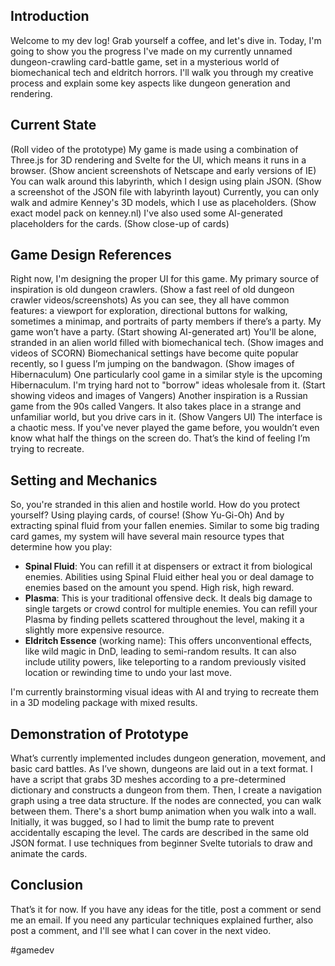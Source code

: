 ## Introduction

Welcome to my dev log! Grab yourself a coffee, and let's dive in. Today, I'm going to show you the progress I've made on my currently unnamed dungeon-crawling card-battle game, set in a mysterious world of biomechanical tech and eldritch horrors. I'll walk you through my creative process and explain some key aspects like dungeon generation and rendering.

## Current State

(Roll video of the prototype) 
My game is made using a combination of Three.js for 3D rendering and Svelte for the UI, which means it runs in a browser. 
(Show ancient screenshots of Netscape and early versions of IE) 
You can walk around this labyrinth, which I design using plain JSON. 
(Show a screenshot of the JSON file with labyrinth layout) 
Currently, you can only walk and admire Kenney's 3D models, which I use as placeholders.
(Show exact model pack on kenney.nl) 
I've also used some AI-generated placeholders for the cards. 
(Show close-up of cards)

## Game Design References

Right now, I'm designing the proper UI for this game. My primary source of inspiration is old dungeon crawlers. 
(Show a fast reel of old dungeon crawler videos/screenshots) 
As you can see, they all have common features: a viewport for exploration, directional buttons for walking, sometimes a minimap, and portraits of party members if there’s a party. My game won’t have a party. 
(Start showing AI-generated art) 
You'll be alone, stranded in an alien world filled with biomechanical tech. 
(Show images and videos of SCORN) 
Biomechanical settings have become quite popular recently, so I guess I’m jumping on the bandwagon. 
(Show images of Hibernaculum) 
One particularly cool game in a similar style is the upcoming Hibernaculum. I'm trying hard not to "borrow" ideas wholesale from it. 
(Start showing videos and images of Vangers) 
Another inspiration is a Russian game from the 90s called Vangers. It also takes place in a strange and unfamiliar world, but you drive cars in it. 
(Show Vangers UI) 
The interface is a chaotic mess. If you've never played the game before, you wouldn’t even know what half the things on the screen do. That’s the kind of feeling I’m trying to recreate.

## Setting and Mechanics

So, you're stranded in this alien and hostile world. How do you protect yourself? Using playing cards, of course! 
(Show Yu-Gi-Oh) 
And by extracting spinal fluid from your fallen enemies. Similar to some big trading card games, my system will have several main resource types that determine how you play:

- **Spinal Fluid**: You can refill it at dispensers or extract it from biological enemies. Abilities using Spinal Fluid either heal you or deal damage to enemies based on the amount you spend. High risk, high reward.
- **Plasma**: This is your traditional offensive deck. It deals big damage to single targets or crowd control for multiple enemies. You can refill your Plasma by finding pellets scattered throughout the level, making it a slightly more expensive resource.
- **Eldritch Essence** (working name): This offers unconventional effects, like wild magic in DnD, leading to semi-random results. It can also include utility powers, like teleporting to a random previously visited location or rewinding time to undo your last move.

I'm currently brainstorming visual ideas with AI and trying to recreate them in a 3D modeling package with mixed results.

## Demonstration of Prototype

What’s currently implemented includes dungeon generation, movement, and basic card battles. 
As I’ve shown, dungeons are laid out in a text format. 
I have a script that grabs 3D meshes according to a pre-determined dictionary and constructs a dungeon from them. 
Then, I create a navigation graph using a tree data structure. If the nodes are connected, you can walk between them. 
There's a short bump animation when you walk into a wall. Initially, it was bugged, so I had to limit the bump rate to prevent accidentally escaping the level. 
The cards are described in the same old JSON format. 
I use techniques from beginner Svelte tutorials to draw and animate the cards.

## Conclusion

That’s it for now. If you have any ideas for the title, post a comment or send me an email. If you need any particular techniques explained further, also post a comment, and I'll see what I can cover in the next video.

#gamedev